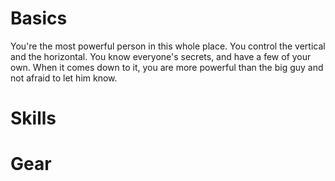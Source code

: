 # Basics

You're the most powerful person in this whole place. You control the vertical
and the horizontal. You know everyone's secrets, and have a few of your own.
When it comes down to it, you are more powerful than the big guy and not afraid
to let him know. 

# Skills

# Gear
